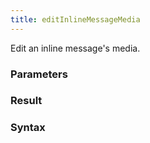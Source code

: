 ```yaml
---
title: editInlineMessageMedia
---
```


Edit an inline message's media.


### Parameters 



### Result 



### Syntax





